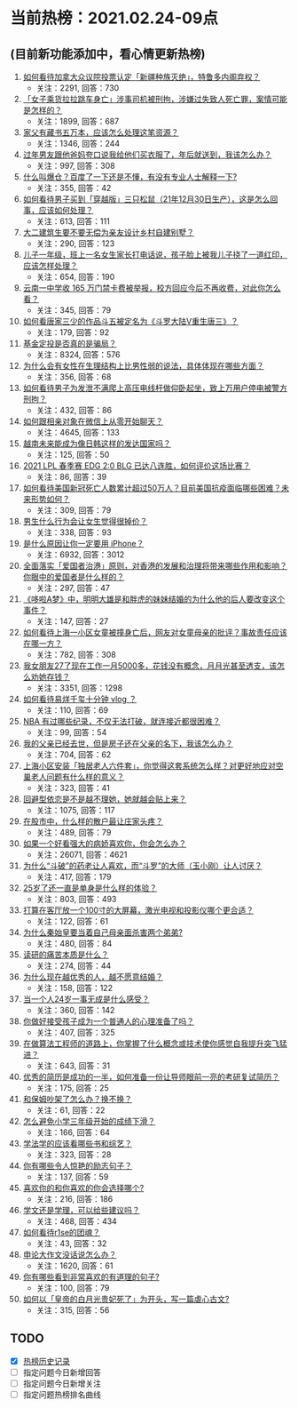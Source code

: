 # 当前热榜：2021.02.24-09点
## (目前新功能添加中，看心情更新热榜)
1. [如何看待加拿大众议院投票认定「新疆种族灭绝」，特鲁多内阁弃权？](https://www.zhihu.com/question/445945386)
    * 关注：2291, 回答：730
2. [「女子乘货拉拉跳车身亡」涉事司机被刑拘，涉嫌过失致人死亡罪，案情可能是怎样的？](https://www.zhihu.com/question/445981125)
    * 关注：1899, 回答：687
3. [家父有藏书五万本，应该怎么处理这笔资源？](https://www.zhihu.com/question/445645653)
    * 关注：1346, 回答：244
4. [过年男友跟他爸妈夸口说我给他们买衣服了，年后就送到，我该怎么办？](https://www.zhihu.com/question/445509834)
    * 关注：997, 回答：308
5. [什么叫爆仓？百度了一下还是不懂，有没有专业人士解释一下?](https://www.zhihu.com/question/445888287)
    * 关注：355, 回答：42
6. [如何看待男子买到「穿越版」三只松鼠（21年12月30日生产），这是怎么回事，应该如何处理？](https://www.zhihu.com/question/445543821)
    * 关注：613, 回答：111
7. [大二建筑生要不要无偿为亲友设计乡村自建别墅？](https://www.zhihu.com/question/445326537)
    * 关注：290, 回答：123
8. [儿子一年级，班上一名女生家长打电话说，孩子脸上被我儿子挠了一道红印，应该怎样处理？](https://www.zhihu.com/question/438950620)
    * 关注：654, 回答：190
9. [云南一中学收 165 万门禁卡费被举报，校方回应今后不再收费，对此你怎么看？](https://www.zhihu.com/question/445737309)
    * 关注：345, 回答：79
10. [如何看唐家三少的作品斗五被定名为《斗罗大陆V重生唐三》？](https://www.zhihu.com/question/445447806)
    * 关注：179, 回答：92
11. [基金定投是否真的是骗局？](https://www.zhihu.com/question/21896324)
    * 关注：8324, 回答：576
12. [为什么会有女性在生理结构上比男性弱的说法，具体体现在哪些方面？](https://www.zhihu.com/question/444357475)
    * 关注：356, 回答：68
13. [如何看待男子为发泄不满爬上高压电线杆做仰卧起坐，致上万用户停电被警方刑拘？](https://www.zhihu.com/question/445926800)
    * 关注：432, 回答：86
14. [如何跟相亲对象在微信上从零开始聊天？](https://www.zhihu.com/question/265792380)
    * 关注：4645, 回答：133
15. [越南未来能成为像日韩这样的发达国家吗？](https://www.zhihu.com/question/444791247)
    * 关注：125, 回答：50
16. [2021 LPL 春季赛 EDG 2:0 BLG 已达八连胜，如何评价这场比赛？](https://www.zhihu.com/question/445943781)
    * 关注：86, 回答：39
17. [如何看待美国新冠死亡人数累计超过50万人？目前美国抗疫面临哪些困难？未来形势如何？](https://www.zhihu.com/question/445875235)
    * 关注：309, 回答：79
18. [男生什么行为会让女生觉得很掉价？](https://www.zhihu.com/question/444620467)
    * 关注：338, 回答：93
19. [是什么原因让你一定要用 iPhone？](https://www.zhihu.com/question/404878335)
    * 关注：6932, 回答：3012
20. [全面落实「爱国者治港」原则，对香港的发展和治理将带来哪些作用和影响？你眼中的爱国者是什么样的？](https://www.zhihu.com/question/445782320)
    * 关注：297, 回答：47
21. [《哆啦A梦》中，明明大雄是和胖虎的妹妹结婚的为什么他的后人要改变这个事件？](https://www.zhihu.com/question/66532629)
    * 关注：147, 回答：27
22. [如何看待上海一小区女童被撞身亡后，网友对女童母亲的批评？事故责任应该在哪一方？](https://www.zhihu.com/question/445872757)
    * 关注：782, 回答：308
23. [我女朋友27了现在工作一月5000多，花钱没有概念，月月光甚至透支，该怎么劝她存钱？](https://www.zhihu.com/question/428842571)
    * 关注：3351, 回答：1298
24. [如何看待易烊千玺十分钟 vlog ？](https://www.zhihu.com/question/445976166)
    * 关注：110, 回答：69
25. [NBA 有过哪些纪录，不仅无法打破，就连接近都很困难？](https://www.zhihu.com/question/445288965)
    * 关注：99, 回答：54
26. [我的父亲已经去世，但是房子还在父亲的名下，我该怎么办？](https://www.zhihu.com/question/444363719)
    * 关注：704, 回答：62
27. [上海小区安装「独居老人六件套」，你觉得这套系统怎么样？对更好地应对空巢老人问题有什么样的意义？](https://www.zhihu.com/question/445763028)
    * 关注：323, 回答：41
28. [回避型依恋是不是越不理她，她就越会贴上来？](https://www.zhihu.com/question/435640356)
    * 关注：1075, 回答：117
29. [在股市中，什么样的散户最让庄家头疼？](https://www.zhihu.com/question/316561088)
    * 关注：489, 回答：79
30. [如果一个好看强大的病娇喜欢你，你会怎么办？](https://www.zhihu.com/question/361078749)
    * 关注：26071, 回答：4621
31. [为什么“斗破”的药老让人喜欢，而“斗罗”的大师（玉小刚）让人讨厌？](https://www.zhihu.com/question/440621192)
    * 关注：417, 回答：179
32. [25岁了还一直是单身是什么样的体验？](https://www.zhihu.com/question/33522031)
    * 关注：803, 回答：493
33. [打算在客厅放一个100寸的大屏幕，激光电视和投影仪哪个更合适？](https://www.zhihu.com/question/441824735)
    * 关注：122, 回答：61
34. [为什么秦始皇要当着自己母亲面杀害两个弟弟?](https://www.zhihu.com/question/435612189)
    * 关注：480, 回答：84
35. [读研的痛苦本质是什么？](https://www.zhihu.com/question/441072611)
    * 关注：274, 回答：44
36. [为什么现在越优秀的人，越不愿意结婚？](https://www.zhihu.com/question/445071633)
    * 关注：158, 回答：122
37. [当一个人24岁一事无成是什么感受？](https://www.zhihu.com/question/300782068)
    * 关注：360, 回答：142
38. [你做好接受孩子成为一个普通人的心理准备了吗？](https://www.zhihu.com/question/443807718)
    * 关注：407, 回答：325
39. [在做算法工程师的道路上，你掌握了什么概念或技术使你感觉自我提升突飞猛进？](https://www.zhihu.com/question/436874654)
    * 关注：643, 回答：31
40. [优秀的简历是成功的一半，如何准备一份让导师眼前一亮的考研复试简历？](https://www.zhihu.com/question/445349615)
    * 关注：175, 回答：25
41. [和保姆吵架了怎么办？换不换？](https://www.zhihu.com/question/399101032)
    * 关注：61, 回答：22
42. [怎么避免小学三年级开始的成绩下滑？](https://www.zhihu.com/question/441649101)
    * 关注：166, 回答：64
43. [学法学的应该看哪些书和综艺？](https://www.zhihu.com/question/443035400)
    * 关注：323, 回答：28
44. [你有哪些令人惊艳的励志句子？](https://www.zhihu.com/question/438276698)
    * 关注：137, 回答：59
45. [喜欢你的和你喜欢的你会选择哪个?](https://www.zhihu.com/question/445340075)
    * 关注：216, 回答：186
46. [学文还是学理，可以给些建议吗？](https://www.zhihu.com/question/445149091)
    * 关注：468, 回答：434
47. [如何看待r1se的团魂？](https://www.zhihu.com/question/445220435)
    * 关注：43, 回答：32
48. [申论大作文没话说怎么办？](https://www.zhihu.com/question/379824583)
    * 关注：1620, 回答：61
49. [你有哪些看到非常喜欢的有道理的句子?](https://www.zhihu.com/question/434564397)
    * 关注：100, 回答：79
50. [如何以「皇帝的白月光贵妃死了」为开头，写一篇虐心古文?](https://www.zhihu.com/question/435694240)
    * 关注：315, 回答：56
## TODO
* [x] [热榜历史记录](hot_history/AllHot.md)
* [ ] 指定问题今日新增回答
* [ ] 指定问题今日新增关注
* [ ] 指定问题热榜排名曲线
